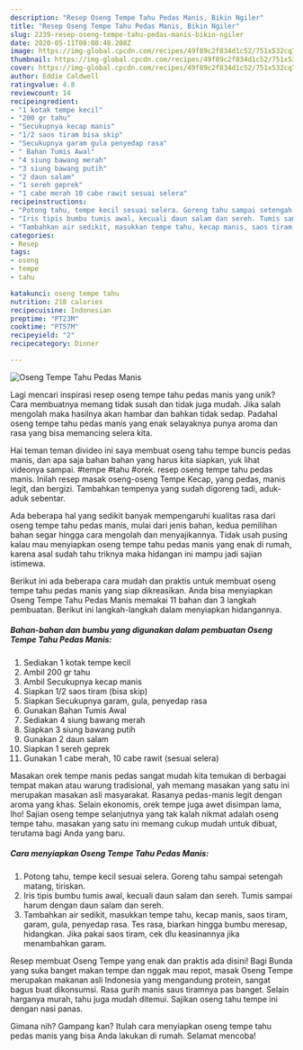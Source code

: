 ```yaml
---
description: "Resep Oseng Tempe Tahu Pedas Manis, Bikin Ngiler"
title: "Resep Oseng Tempe Tahu Pedas Manis, Bikin Ngiler"
slug: 2239-resep-oseng-tempe-tahu-pedas-manis-bikin-ngiler
date: 2020-05-11T08:08:48.208Z
image: https://img-global.cpcdn.com/recipes/49f89c2f834d1c52/751x532cq70/oseng-tempe-tahu-pedas-manis-foto-resep-utama.jpg
thumbnail: https://img-global.cpcdn.com/recipes/49f89c2f834d1c52/751x532cq70/oseng-tempe-tahu-pedas-manis-foto-resep-utama.jpg
cover: https://img-global.cpcdn.com/recipes/49f89c2f834d1c52/751x532cq70/oseng-tempe-tahu-pedas-manis-foto-resep-utama.jpg
author: Eddie Caldwell
ratingvalue: 4.8
reviewcount: 14
recipeingredient:
- "1 kotak tempe kecil"
- "200 gr tahu"
- "Secukupnya kecap manis"
- "1/2 saos tiram bisa skip"
- "Secukupnya garam gula penyedap rasa"
- " Bahan Tumis Awal"
- "4 siung bawang merah"
- "3 siung bawang putih"
- "2 daun salam"
- "1 sereh geprek"
- "1 cabe merah 10 cabe rawit sesuai selera"
recipeinstructions:
- "Potong tahu, tempe kecil sesuai selera. Goreng tahu sampai setengah matang, tiriskan."
- "Iris tipis bumbu tumis awal, kecuali daun salam dan sereh. Tumis sampai harum dengan daun salam dan sereh."
- "Tambahkan air sedikit, masukkan tempe tahu, kecap manis, saos tiram, garam, gula, penyedap rasa. Tes rasa, biarkan hingga bumbu meresap, hidangkan. Jika pakai saos tiram, cek dlu keasinannya jika menambahkan garam."
categories:
- Resep
tags:
- oseng
- tempe
- tahu

katakunci: oseng tempe tahu 
nutrition: 218 calories
recipecuisine: Indonesian
preptime: "PT23M"
cooktime: "PT57M"
recipeyield: "2"
recipecategory: Dinner

---
```



![Oseng Tempe Tahu Pedas Manis](https://img-global.cpcdn.com/recipes/49f89c2f834d1c52/751x532cq70/oseng-tempe-tahu-pedas-manis-foto-resep-utama.jpg)

Lagi mencari inspirasi resep oseng tempe tahu pedas manis yang unik? Cara membuatnya memang tidak susah dan tidak juga mudah. Jika salah mengolah maka hasilnya akan hambar dan bahkan tidak sedap. Padahal oseng tempe tahu pedas manis yang enak selayaknya punya aroma dan rasa yang bisa memancing selera kita.

Hai teman teman divideo ini saya membuat oseng tahu tempe buncis pedas manis, dan apa saja bahan bahan yang harus kita siapkan, yuk lihat videonya sampai. #tempe #tahu #orek. resep oseng tempe tahu pedas manis. Inilah resep masak oseng-oseng Tempe Kecap, yang pedas, manis legit, dan bergizi. Tambahkan tempenya yang sudah digoreng tadi, aduk-aduk sebentar.

Ada beberapa hal yang sedikit banyak mempengaruhi kualitas rasa dari oseng tempe tahu pedas manis, mulai dari jenis bahan, kedua pemilihan bahan segar hingga cara mengolah dan menyajikannya. Tidak usah pusing kalau mau menyiapkan oseng tempe tahu pedas manis yang enak di rumah, karena asal sudah tahu triknya maka hidangan ini mampu jadi sajian istimewa.


Berikut ini ada beberapa cara mudah dan praktis untuk membuat oseng tempe tahu pedas manis yang siap dikreasikan. Anda bisa menyiapkan Oseng Tempe Tahu Pedas Manis memakai 11 bahan dan 3 langkah pembuatan. Berikut ini langkah-langkah dalam menyiapkan hidangannya.

<!--inarticleads1-->

##### Bahan-bahan dan bumbu yang digunakan dalam pembuatan Oseng Tempe Tahu Pedas Manis:

1. Sediakan 1 kotak tempe kecil
1. Ambil 200 gr tahu
1. Ambil Secukupnya kecap manis
1. Siapkan 1/2 saos tiram (bisa skip)
1. Siapkan Secukupnya garam, gula, penyedap rasa
1. Gunakan  Bahan Tumis Awal
1. Sediakan 4 siung bawang merah
1. Siapkan 3 siung bawang putih
1. Gunakan 2 daun salam
1. Siapkan 1 sereh geprek
1. Gunakan 1 cabe merah, 10 cabe rawit (sesuai selera)


Masakan orek tempe manis pedas sangat mudah kita temukan di berbagai tempat makan atau warung tradisional, yah memang masakan yang satu ini merupakan masakan asli masyarakat. Rasanya pedas-manis legit dengan aroma yang khas. Selain ekonomis, orek tempe juga awet disimpan lama, lho! Sajian oseng tempe selanjutnya yang tak kalah nikmat adalah oseng tempe tahu. masakan yang satu ini memang cukup mudah untuk dibuat, terutama bagi Anda yang baru. 

<!--inarticleads2-->

##### Cara menyiapkan Oseng Tempe Tahu Pedas Manis:

1. Potong tahu, tempe kecil sesuai selera. Goreng tahu sampai setengah matang, tiriskan.
1. Iris tipis bumbu tumis awal, kecuali daun salam dan sereh. Tumis sampai harum dengan daun salam dan sereh.
1. Tambahkan air sedikit, masukkan tempe tahu, kecap manis, saos tiram, garam, gula, penyedap rasa. Tes rasa, biarkan hingga bumbu meresap, hidangkan. Jika pakai saos tiram, cek dlu keasinannya jika menambahkan garam.


Resep membuat Oseng Tempe yang enak dan praktis ada disini! Bagi Bunda yang suka banget makan tempe dan nggak mau repot, masak Oseng Tempe merupakan makanan asli Indonesia yang mengandung protein, sangat bagus buat dikonsumsi. Rasa gurih manis saus tiramnya pas banget. Selain harganya murah, tahu juga mudah ditemui. Sajikan oseng tahu tempe ini dengan nasi panas. 

Gimana nih? Gampang kan? Itulah cara menyiapkan oseng tempe tahu pedas manis yang bisa Anda lakukan di rumah. Selamat mencoba!

